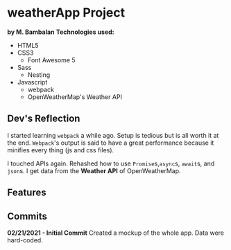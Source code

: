# weatherApp Project

**by M. Bambalan**
**Technologies used:**

- HTML5
- CSS3
  - Font Awesome 5
- Sass
  - Nesting
- Javascript
  - webpack
  - OpenWeatherMap's Weather API

## Dev's Reflection

I started learning `webpack` a while ago. Setup is tedious but is all worth it at the end. `Webpack`'s output is said to have a great performance because it minifies every thing (js and css files).

I touched APIs again. Rehashed how to use `Promise`s,`async`s, `await`s, and `json`s. I get data from the **Weather API** of OpenWeatherMap.

## Features

## Commits

**02/21/2021 - Initial Commit**
Created a mockup of the whole app. Data were hard-coded.

